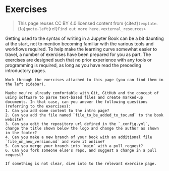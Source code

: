 # Exercises

> This page reuses CC BY 4.0 licensed content from {cite:t}`template`. {fa}`quote-left`{ref}`Find out more here.<external_resources>`

Getting used to the syntax of writing in a Jupyter Book can be a bit daunting at the start, not to mention becoming familiar with the various tools and workflows required. To help make the learning curve somewhat easier to travel, a number of exercises have been prepared for you as part. The exercises are designed such that no prior experience with any tools or programming is required, as long as you have read the preceding introductory pages.

```{exercise}
Work through the exercises attached to this page (you can find them in the left sidebar).
```

```{tip}
Maybe you're already comfortable with Git, GitHub and the concept of using software to parse text-based files and create marked-up documents. In that case, can you answer the following questions (referring to the exercises):
1. Can you add some content to the intro page?
2. Can you add the file named `file_to_be_added_to_toc.md` to the book website?
3. Can you edit the repository url defined in the `_config.yml`, change the title shown below the logo and change the author as shown in the footer?
4. Can you make a new branch of your book with an additional file `file_on_new_version.md` and view it online?
5. Can you merge your branch into `main` with a pull request?
6. Can you fork someone else's repo, and suggest a change in a pull request?

If something is not clear, dive into to the relevant exercise page.
```
